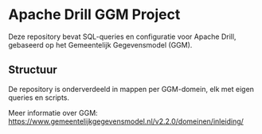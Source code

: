 # Apache Drill GGM Project

Deze repository bevat SQL-queries en configuratie voor Apache Drill, gebaseerd op het Gemeentelijk Gegevensmodel (GGM).

## Structuur
De repository is onderverdeeld in mappen per GGM-domein, elk met eigen queries en scripts.

Meer informatie over GGM: https://www.gemeentelijkgegevensmodel.nl/v2.2.0/domeinen/inleiding/
